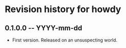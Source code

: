 # Revision history for howdy

## 0.1.0.0 -- YYYY-mm-dd

* First version. Released on an unsuspecting world.
